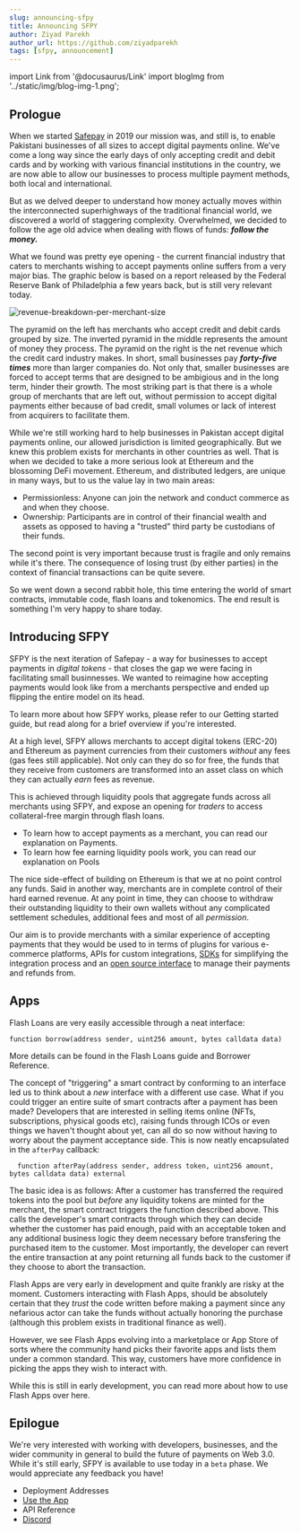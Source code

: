 ```yaml
---
slug: announcing-sfpy
title: Announcing SFPY
author: Ziyad Parekh
author_url: https://github.com/ziyadparekh
tags: [sfpy, announcement]
---
```


import Link from '@docusaurus/Link'
import blogImg from '../static/img/blog-img-1.png';

## Prologue

When we started [Safepay](https://getsafepay.pk) in 2019 our mission was, and still is, to enable Pakistani businesses of all sizes to accept digital payments online. We've come a long way since the early days of only accepting credit and debit cards and by working with various financial institutions in the country, we are now able to allow our businesses to process multiple payment methods, both local and international.

But as we delved deeper to understand how money actually moves within the interconnected superhighways of the traditional financial world, we discovered a world of staggering complexity. Overwhelmed, we decided to follow the age old advice when dealing with flows of funds: ***follow the money.***

What we found was pretty eye opening - the current financial industry that caters to merchants wishing to accept payments online suffers from a very major bias. The graphic below is based on a report released by the Federal Reserve Bank of Philadelphia a few years back, but is still very relevant today.

<img src={blogImg} alt="revenue-breakdown-per-merchant-size" />

The pyramid on the left has merchants who accept credit and debit cards grouped by size. The inverted pyramid in the middle represents the amount of money they process. The pyramid on the right is the net revenue which the credit card industry makes. In short, small businesses pay ***forty-five times*** more than larger companies do. Not only that, smaller businesses are forced to accept terms that are designed to be ambigious and in the long term, hinder their growth. The most striking part is that there is a whole group of merchants that are left out, without permission to accept digital payments either because of bad credit, small volumes or lack of interest from acquirers to facilitate them.

While we're still working hard to help businesses in Pakistan accept digital payments online, our allowed jurisdiction is limited geographically. But we knew this problem exists for merchants in other countries as well. That is when we decided to take a more serious look at Ethereum and the blossoming DeFi movement. Ethereum, and distributed ledgers, are unique in many ways, but to us the value lay in two main areas: 
- Permissionless: Anyone can join the network and conduct commerce as and when they choose.
- Ownership: Participants are in control of their financial wealth and assets as opposed to having a "trusted" third party be custodians of their funds.

The second point is very important because trust is fragile and only remains while it's there. The consequence of losing trust (by either parties) in the context of financial transactions can be quite severe.

So we went down a second rabbit hole, this time entering the world of smart contracts, immutable code, flash loans and tokenomics. The end result is something I'm very happy to share today.

## Introducing SFPY

SFPY is the next iteration of Safepay - a way for businesses to accept payments in *digital tokens* - that closes the gap we were facing in facilitating small businnesses. We wanted to reimagine how accepting payments would look like from a merchants perspective and ended up flipping the entire model on its head.

To learn more about how SFPY works, please refer to our <Link to="/docs/">Getting started guide</Link>, but read along for a brief overview if you're interested.

At a high level, SFPY allows merchants to accept digital tokens (ERC-20) and Ethereum as payment currencies from their customers *without* any fees (gas fees still applicable). Not only can they do so for free, the funds that they receive from customers are transformed into an asset class on which they can actually *earn* fees as revenue.

This is achieved through liquidity pools that aggregate funds across all merchants using SFPY, and expose an opening for *traders* to access collateral-free margin through flash loans.

- To learn how to accept payments as a merchant, you can read our explanation on <Link to="/docs/02-core/01-payments">Payments</Link>.
- To learn how fee earning liquidity pools work, you can read our explanation on <Link to="/docs/02-core/02-pools">Pools</Link>

The nice side-effect of building on Ethereum is that we at no point control any funds. Said in another way, merchants are in complete control of their hard earned revenue. At any point in time, they can choose to withdraw their outstanding liquidity to their own wallets without any complicated settlement schedules, additional fees and most of all *permission*.

Our aim is to provide merchants with a similar experience of accepting payments that they would be used to in terms of plugins for various e-commerce platforms, <Link to="/docs/05-api/01-authentication">APIs</Link> for custom integrations, [SDKs](https://github.com/sfpyhub/web3-sdk) for simplifying the integration process and an [open source interface](https://github.com/sfpyhub/interface) to manage their payments and refunds from.

## Apps

Flash Loans are very easily accessible through a neat interface:

```solidity
function borrow(address sender, uint256 amount, bytes calldata data)
```

More details can be found in the <Link to="/docs/02-core/04-flash-loans">Flash Loans</Link> guide and <Link to="/docs/06-references/01-core/04-borrower">Borrower Reference</Link>.

The concept of "triggering" a smart contract by conforming to an interface led us to think about a *new* interface with a different use case. What if you could trigger an entire suite of smart contracts after a payment has been made? Developers that are interested in selling items online (NFTs, subscriptions, physical goods etc), raising funds through ICOs or even things we haven't thought about yet, can all do so now without having to worry about the payment acceptance side. This is now neatly encapsulated in the `afterPay` callback:

```solidity
  function afterPay(address sender, address token, uint256 amount, bytes calldata data) external
```

The basic idea is as follows: After a customer has transferred the required tokens into the pool but *before* any liquidity tokens are minted for the merchant, the smart contract triggers the function described above. This calls the developer's smart contracts through which they can decide whether the customer has paid enough, paid with an acceptable token and any additional business logic they deem necessary before transfering the purchased item to the customer. Most importantly, the developer can revert the entire transaction at any point returning all funds back to the customer if they choose to abort the transaction.

Flash Apps are very early in development and quite frankly are risky at the moment. Customers interacting with Flash Apps, should be absolutely certain that they *trust* the code written before making a payment since any nefarious actor can take the funds without actually honoring the purchase (although this problem exists in traditional finance as well).

However, we see Flash Apps evolving into a marketplace or App Store of sorts where the community hand picks their favorite apps and lists them under a common standard. This way, customers have more confidence in picking the apps they wish to interact with.

While this is still in early development, you can read more about how to use Flash Apps over <Link to="/docs/02-core/05-flash-apps">here</Link>.

## Epilogue

We're very interested with working with developers, businesses, and the wider community in general to build the future of payments on Web 3.0. While it's still early, SFPY is available to use today in a `beta` phase. We would appreciate any feedback you have!

- <Link to="/docs/06-references/01-deployment-addresses">Deployment Addresses</Link>
- [Use the App](https://app.sfpy.co)
- <Link to="/docs/05-api/01-authentication">API Reference</Link>
- [Discord](https://discord.gg/PQffzU78Fx)


